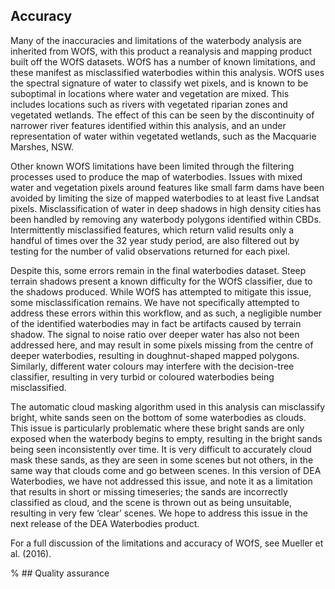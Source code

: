 ## Accuracy

Many of the inaccuracies and limitations of the waterbody analysis are inherited from WOfS, with this product a reanalysis and mapping product built off the WOfS datasets. WOfS has a number of known limitations, and these manifest as misclassified waterbodies within this analysis. WOfS uses the spectral signature of water to classify wet pixels, and is known to be suboptimal in locations where water and vegetation are mixed. This includes locations such as rivers with vegetated riparian zones and vegetated wetlands. The effect of this can be seen by the discontinuity of narrower river features identified within this analysis, and an under representation of water within vegetated wetlands, such as the Macquarie Marshes, NSW.

Other known WOfS limitations have been limited through the filtering processes used to produce the map of waterbodies. Issues with mixed water and vegetation pixels around features like small farm dams have been avoided by limiting the size of mapped waterbodies to at least five Landsat pixels. Misclassification of water in deep shadows in high density cities has been handled by removing any waterbody polygons identified within CBDs. Intermittently misclassified features, which return valid results only a handful of times over the 32 year study period, are also filtered out by testing for the number of valid observations returned for each pixel.

Despite this, some errors remain in the final waterbodies dataset. Steep terrain shadows present a known difficulty for the WOfS classifier, due to the shadows produced. While WOfS has attempted to mitigate this issue, some misclassification remains. We have not specifically attempted to address these errors within this workflow, and as such, a negligible number of the identified waterbodies may in fact be artifacts caused by terrain shadow. The signal to noise ratio over deeper water has also not been addressed here, and may result in some pixels missing from the centre of deeper waterbodies, resulting in doughnut-shaped mapped polygons. Similarly, different water colours may interfere with the decision-tree classifier, resulting in very turbid or coloured waterbodies being misclassified.

The automatic cloud masking algorithm used in this analysis can misclassify bright, white sands seen on the bottom of some waterbodies as clouds. This issue is particularly problematic where these bright sands are only exposed when the waterbody begins to empty, resulting in the bright sands being seen inconsistently over time. It is very difficult to accurately cloud mask these sands, as they are seen in some scenes but not others, in the same way that clouds come and go between scenes. In this version of DEA Waterbodies, we have not addressed this issue, and note it as a limitation that results in short or missing timeseries; the sands are incorrectly classified as cloud, and the scene is thrown out as being unsuitable, resulting in very few ‘clear’ scenes. We hope to address this issue in the next release of the DEA Waterbodies product.

For a full discussion of the limitations and accuracy of WOfS, see Mueller et al. (2016).

% ## Quality assurance

